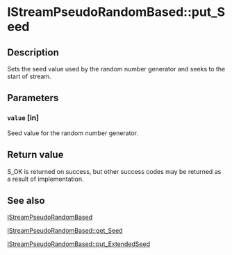 # IStreamPseudoRandomBased::put_Seed

## Description

Sets the seed value used by the random number generator and seeks to the start of stream.

## Parameters

### `value` [in]

Seed value for the random number generator.

## Return value

S_OK is returned on success, but other success codes may be returned as a result of implementation.

## See also

[IStreamPseudoRandomBased](https://learn.microsoft.com/windows/desktop/api/imapi2/nn-imapi2-istreampseudorandombased)

[IStreamPseudoRandomBased::get_Seed](https://learn.microsoft.com/windows/desktop/api/imapi2/nf-imapi2-istreampseudorandombased-get_seed)

[IStreamPseudoRandomBased::put_ExtendedSeed](https://learn.microsoft.com/windows/desktop/api/imapi2/nf-imapi2-istreampseudorandombased-put_extendedseed)